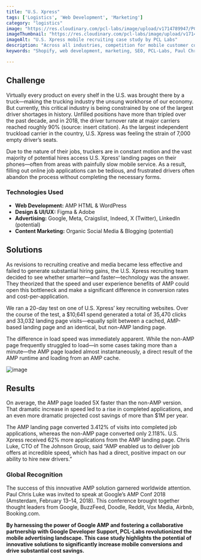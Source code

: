 ```yaml
---
title: "U.S. Xpress"
tags: ['Logistics', 'Web Development', 'Marketing']
category: "logistics"
image: "https://res.cloudinary.com/pcl-labs/image/upload/v1714789947/PCL-Labs/UX_Xpress_Featured_bml99w.webp"
imageThumbnail: "https://res.cloudinary.com/pcl-labs/image/upload/v1714791182/PCL-Labs/US_Xpress_qfenwg.webp"
imageAlt: "U.S. Xpress mobile recruiting case study by PCL Labs"
description: "Across all industries, competition for mobile customer conversions is fiercer than ever. Landing page load speed is a critical factor in winning the battle for conversions. Our challenge was to create a competitive edge for our clients, dramatically increasing their mobile loading speeds and boosting conversions."
keywords: "Shopify, web development, marketing, SEO, PCL-Labs, Paul Chris Luke"

---
```

## Challenge

Virtually every product on every shelf in the U.S. was brought there by a truck—making the trucking industry the unsung workhorse of our economy. But currently, this critical industry is being constrained by one of the largest driver shortages in history. Unfilled positions have more than tripled over the past decade, and in 2018, the driver turnover rate at major carriers reached roughly 90% (source: insert citation). As the largest independent truckload carrier in the country, U.S. Xpress was feeling the strain of 7,000 empty driver’s seats.

Due to the nature of their jobs, truckers are in constant motion and the vast majority of potential hires access U.S. Xpress’ landing pages on their phones—often from areas with painfully slow mobile service. As a result, filling out online job applications can be tedious, and frustrated drivers often abandon the process without completing the necessary forms.

### Technologies Used

* **Web Development:** AMP HTML & WordPress
* **Design & UI/UX:** Figma & Adobe
* **Advertising:** Google, Meta, Craigslist, Indeed, X (Twitter), LinkedIn (potential)
* **Content Marketing:** Organic Social Media & Blogging (potential)
## Solutions

As revisions to recruiting creative and media became less effective and failed to generate substantial hiring gains, the U.S. Xpress recruiting team decided to see whether smarter—and faster—technology was the answer. They theorized that the speed and user experience benefits of AMP could open this bottleneck and make a significant difference in conversion rates and cost-per-application.

We ran a 20-day test on one of U.S. Xpress’ key recruiting websites. Over the course of the test, a $10,641 spend generated a total of 35,470 clicks and 33,032 landing page visits—equally split between a cached, AMP-based landing page and an identical, but non-AMP landing page.

The difference in load speed was immediately apparent. While the non-AMP page frequently struggled to load—in some cases taking more than a minute—the AMP page loaded almost instantaneously, a direct result of the AMP runtime and loading from an AMP cache.

![image](https://res.cloudinary.com/pcl-labs/image/upload/v1715793132/PCL-Labs/use_express_phones_niodyh.webp)

## Results

On average, the AMP page loaded 5X faster than the non-AMP version. That dramatic increase in speed led to a rise in completed applications, and an even more dramatic projected cost savings of more than $1M per year.

The AMP landing page converted 3.412% of visits into completed job applications, whereas the non-AMP page converted only 2.118%. U.S. Xpress received 62% more applications from the AMP landing page. Chris Luke, CTO of The Johnson Group, said “AMP enabled us to deliver job offers at incredible speed, which has had a direct, positive impact on our ability to hire new drivers.”

### Global Recognition

The success of this innovative AMP solution garnered worldwide attention. Paul Chris Luke was invited to speak at Google’s AMP Conf 2018 (Amsterdam, February 13–14, 2018). This conference brought together thought leaders from Google, BuzzFeed, Doodle, Reddit, Vox Media, Airbnb, Booking.com.
<!-- <iframe width="560" height="315" src="https://www.youtube.com/embed/96FNOI8hb2s?si=4cYCCLfAPTKq0mym" title="YouTube video player" frameborder="0" allow="accelerometer; autoplay; clipboard-write; encrypted-media; gyroscope; picture-in-picture; web-share" referrerpolicy="strict-origin-when-cross-origin" allowfullscreen></iframe> -->

**By harnessing the power of Google AMP and fostering a collaborative partnership with Google Developer Support, PCL-Labs revolutionized the mobile advertising landscape.  This case study highlights the potential of innovative solutions to significantly increase mobile conversions and drive substantial cost savings.**
